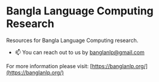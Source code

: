 # Bangla Language Computing Research

Resources for Bangla Language Computing research.  

- 📫 You can reach out to us by banglanlp@gmail.com

For more information please visit: [https://banglanlp.org/](https://banglanlp.org/)

<!---
banglanlp/banglanlp is a ✨ special ✨ repository because its `README.md` (this file) appears on your GitHub profile.
You can click the Preview link to take a look at your changes.
--->
